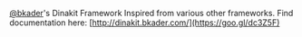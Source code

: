 [@bkader](https://github.com/bkader)'s Dinakit Framework
Inspired from various other frameworks.
Find documentation here: [http://dinakit.bkader.com/](https://goo.gl/dc3Z5F)
